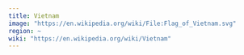 ```yaml
---
title: Vietnam
image: "https://en.wikipedia.org/wiki/File:Flag_of_Vietnam.svg"
region: ~
wiki: "https://en.wikipedia.org/wiki/Vietnam"
---
```

